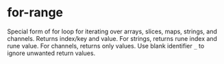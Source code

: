 # for-range

Special form of for loop for iterating over arrays, slices, maps, strings, and channels. Returns index/key and value. For strings, returns rune index and rune value. For channels, returns only values. Use blank identifier `_` to ignore unwanted return values.
